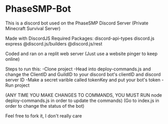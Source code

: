 # PhaseSMP-Bot

This is a discord bot used on the PhaseSMP Discord Server (Private Minecraft Survival Server)

Made with DiscordJS
Required Packages:
discord-api-types
discord.js
express
@discord.js/builders
@discord.js/rest

Coded and ran on a replit web server (Just use a website pinger to keep online)

Steps to run this:
-Clone project
-Head into deploy-commands.js and change the ClientID and GuildID to your discord bot's clientID and discord server ID
-Make a secret varible called tokenKey and put your bot's token
-Run project


(ANY TIME YOU MAKE CHANGES TO COMMANDS, YOU MUST RUN node deploy-commands.js in order to update the commands)
(Go to index.js in order to change the status of the bot)

Feel free to fork it, I don't really care
